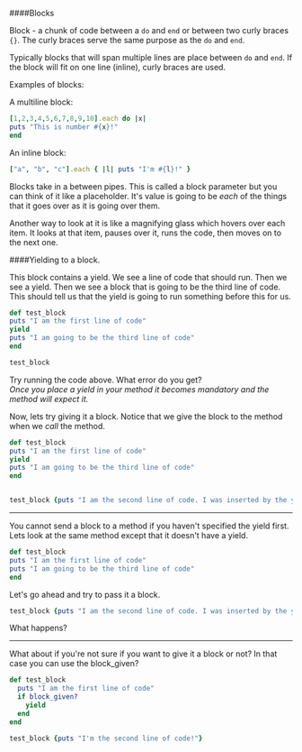 ####Blocks

Block - a chunk of code between a `do` and `end` or between two curly braces `{}`. The curly braces serve the same purpose as the `do` and `end`.  

Typically blocks that will span multiple lines are place between `do` and `end`. If the block will fit on one line (inline), curly braces are used.  

Examples of blocks:  

A multiline block:  
```ruby
[1,2,3,4,5,6,7,8,9,10].each do |x|
puts "This is number #{x}!"
end
```

An inline block:  
```ruby
["a", "b", "c"].each { |l| puts "I'm #{l}!" }
```

Blocks take in a between pipes. This is called a block parameter but you can think of it like a placeholder. It's value is going to be *each* of the things that it goes over as it is going over them.  

Another way to look at it is like a magnifying glass which hovers over each item. It looks at that item, pauses over it, runs the code, then moves on to the next one.  


####Yielding to a block.

This block contains a yield. We see a line of code that should run. Then we see a yield. Then we see a block that is going to be the third line of code. This should tell us that the yield is going to run something before this for us.

```ruby
def test_block
puts "I am the first line of code"
yield
puts "I am going to be the third line of code"
end

test_block
```

Try running the code above. What error do you get?  
_Once you place a yield in your method it becomes mandatory and the method will expect it._  


Now, lets try giving it a block. Notice that we give the block to the method when we _call_ the method.


```ruby
def test_block
puts "I am the first line of code"
yield
puts "I am going to be the third line of code"
end


test_block {puts "I am the second line of code. I was inserted by the yield"}
```
************************************************************************************************

You cannot send a block to a method if you haven't specified the yield first. Lets look at the same method except that it doesn't have a yield.

```ruby
def test_block
puts "I am the first line of code"
puts "I am going to be the third line of code"
end
```

Let's go ahead and try to pass it a block.
```ruby
test_block {puts "I am the second line of code. I was inserted by the yield"}
```
What happens?

************************************************************************************************

What about if you're not sure if you want to give it a block or not? In that case you can use the block_given?

```ruby
def test_block
  puts "I am the first line of code"
  if block_given?
    yield
  end
end

test_block {puts "I'm the second line of code!"}
```
